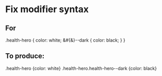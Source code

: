 # Fix modifier syntax

## For <div class="health-hero health-hero--dark"> 

.health-hero { 
    color: white; 
    &#{&}--dark { 
        color: black; 
    } 
} 

## To produce: 
.health-hero {color: white} 
.health-hero.health-hero--dark {color: black} 